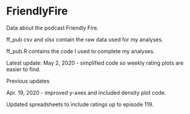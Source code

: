 # FriendlyFire
Data about the podcast Friendly Fire.

ff_pub csv and xlsx contain the raw data used for my analyses.

ff_pub.R contains the code I used to complete my analyses.

Latest update: 
May 2, 2020 - simplified code so weekly rating plots are easier to find.

Previous updates 

Apr. 19, 2020 - improved y-axes and included density plot code.

Updated spreadsheets to include ratings up to episode 119.
